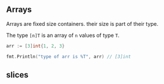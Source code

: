 

## Arrays

Arrays are fixed size containers. their size is part of their type.

The type `[n]T` is an array of `n` values of type `T`.

```go
arr := [3]int{1, 2, 3}

fmt.Println("type of arr is %T", arr) // [3]int

```

## slices